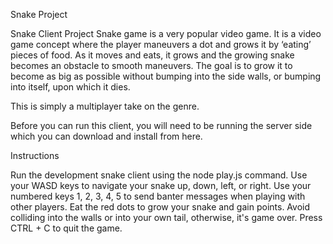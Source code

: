 Snake Project

Snake Client Project
Snake game is a very popular video game. It is a video game concept where the player maneuvers a dot and grows it by ‘eating’ pieces of food. As it moves and eats, it grows and the growing snake becomes an obstacle to smooth maneuvers. The goal is to grow it to become as big as possible without bumping into the side walls, or bumping into itself, upon which it dies.

This is simply a multiplayer take on the genre.

Before you can run this client, you will need to be running the server side which you can download and install from here.

Instructions


Run the development snake client using the node play.js command.
Use your WASD keys to navigate your snake up, down, left, or right.
Use your numbered keys 1, 2, 3, 4, 5 to send banter messages when playing with other players.
Eat the red dots to grow your snake and gain points.
Avoid colliding into the walls or into your own tail, otherwise, it's game over.
Press CTRL + C to quit the game.
